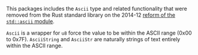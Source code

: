 This packages includes the `Ascii` type and related functionality
that were removed from the Rust standard library on the 2014-12
[reform of the `std::ascii` module](https://github.com/rust-lang/rfcs/pull/486).

`Ascii` is a wrapper for `u8` force the value to be within the ASCII range (0x00 to 0x7F).
`AsciiString` and `AsciiStr` are naturally strings of text entirely within the ASCII range.
